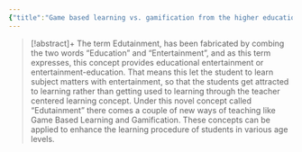 ```yaml
---
{"title":"Game based learning vs. gamification from the higher education students' perspective","authors":["[[Udeni Jayasinghe]]","[[Anuja Dharmaratne]]"],"date":"2013-08-01","processed":false,"tags":["computer-science","game-based-learning","gamification","motivation"],"dg-publish":true,"created":"2024-08-30","modified":"2024-09-13","permalink":"/20-literature-notes/jayasinghe2013/","dgPassFrontmatter":true,"updated":"2024-09-13"}
---
```



> [!abstract]+
> The term Edutainment, has been fabricated by combing the two words “Education” and “Entertainment”, and as this term expresses, this concept provides educational entertainment or entertainment-education. That means this let the student to learn subject matters with entertainment, so that the students get attracted to learning rather than getting used to learning through the teacher centered learning concept. Under this novel concept called “Edutainment” there comes a couple of new ways of teaching like Game Based Learning and Gamification. These concepts can be applied to enhance the learning procedure of students in various age levels.
